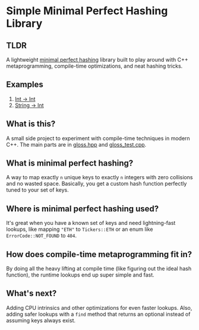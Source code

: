 # Simple Minimal Perfect Hashing Library

## TLDR

A lightweight [minimal perfect hashing](https://en.wikipedia.org/wiki/Perfect_hash_function) library built to play around with C++ metaprogramming, compile-time optimizations, and neat hashing tricks.

## Examples

1. [Int → Int](https://godbolt.org/z/MMWrETx4E)
2. [String → Int](https://godbolt.org/z/e943G4xh3)

## What is this?

A small side project to experiment with compile-time techniques in modern C++. The main parts are in [gloss.hpp](https://github.com/stevenewald/perfect-hashing/blob/main/include/gloss/gloss.hpp) and [gloss_test.cpp](https://github.com/stevenewald/perfect-hashing/blob/main/test/source/gloss_test.cpp).

## What is minimal perfect hashing?

A way to map exactly `n` unique keys to exactly `n` integers with zero collisions and no wasted space. Basically, you get a custom hash function perfectly tuned to your set of keys.

## Where is minimal perfect hashing used?

It's great when you have a known set of keys and need lightning-fast lookups, like mapping `"ETH"` to `Tickers::ETH` or an enum like `ErrorCode::NOT_FOUND` to `404`.

## How does compile-time metaprogramming fit in?

By doing all the heavy lifting at compile time (like figuring out the ideal hash function), the runtime lookups end up super simple and fast.


## What's next?

Adding CPU intrinsics and other optimizations for even faster lookups. Also, adding safer lookups with a `find` method that returns an optional instead of assuming keys always exist.

